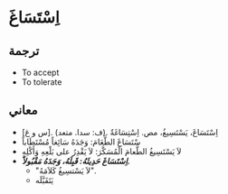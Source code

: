 
# اِسْتَسَاغَ

## ترجمة

* To accept
* To tolerate

## معاني

* [س و غ]. (ف: سدا. متعد). اِسْتَسَاغَ، يَسْتَسِيغُ، مص. اِسْتِسَاغَةٌ 
* سْتَسَاغَ الطَّعَامَ: وَجَدَهُ سَائِغاً مُسْتَطَاباً 
* لاَ يَسْتَسِيغُ الطَّعامَ الْمُسَكَّرَ: لاَ يَقْدِرُ على بَلْعِهِ وَأَكْلِهِ 
* ***اِسْتَسَاغَ حَدِيثَهُ: قَبِلَهُ، وَجَدَهُ مَقْبُولاً.*** 
	* "لاَ يَسْتسِيغُ كَلاَمَهُ".
	* يَتَقَبَّلَه

